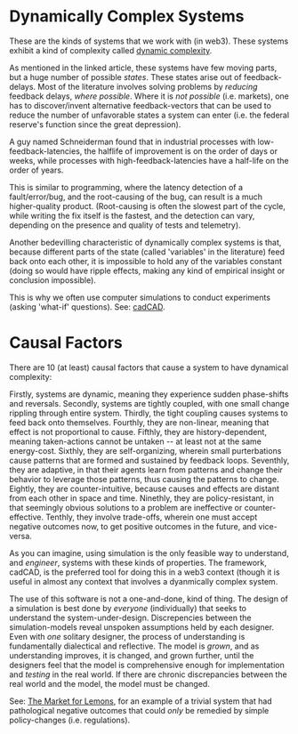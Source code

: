 # Dynamically Complex Systems

These are the kinds of systems that we work with (in web3).
These systems exhibit a kind of complexity called
[dynamic complexity](../what/dynamic-and-combinatorial-complexity.md).

As mentioned in the linked article, these systems have few moving
parts, but a huge number of possible _states_. These states arise
out of feedback-delays. Most of the literature involves solving
problems by _reducing_ feedback delays, _where possible_. Where it
is _not possible_ (i.e. markets), one has to discover/invent alternative
feedback-vectors that can be used to reduce the number of unfavorable states
a system can enter (i.e. the federal reserve's function since the great
depression).

A guy named Schneiderman found that in industrial processes with
low-feedback-latencies, the halflife of improvement is on the order of days
or weeks, while processes with high-feedback-latencies have a half-life on
the order of years.

This is similar to programming, where the latency detection of a fault/error/bug,
and the root-causing of the bug, can result is a much higher-quality
product. (Root-causing is often the slowest part of the cycle, while writing
the fix itself is the fastest, and the detection can vary, depending on
the presence and quality of tests and telemetry).

Another bedevilling characteristic of dynamically complex systems is
that, because different parts of the state (called 'variables' in the
literature) feed back onto each other, it is impossible to hold any
of the variables constant (doing so would have ripple effects, making
any kind of empirical insight or conclusion impossible).

This is why we often use computer simulations to conduct experiments
(asking 'what-if' questions). See: [cadCAD](../cadcad.md).

# Causal Factors

There are 10 (at least) causal factors that cause a system to have
dynamical complexity:

Firstly, systems are dynamic, meaning they experience sudden phase-shifts and reversals.
Secondly, systems are tightly coupled, with one small change rippling through entire system.
Thirdly, the tight coupling causes systems to feed back onto themselves.
Fourthly, they are non-linear, meaning that effect is not proportional to cause.
Fifthly, they are history-dependent, meaning taken-actions cannot be untaken -- at least not at the same energy-cost.
Sixthly, they are self-organizing, wherein small purterbations cause patterns that are formed and sustained by feedback loops.
Seventhly, they are adaptive, in that their agents learn from patterns and change their behavior to leverage those patterns, thus causing the patterns to change.
Eightly, they are counter-intuitive, because causes and effects are distant from each other in space and time.
Ninethly, they are policy-resistant, in that seemingly obvious solutions to a problem are ineffective or counter-effective.
Tenthly, they involve trade-offs, wherein one must accept negative outcomes now, to get positive outcomes in the future, and vice-versa.


As you can imagine, using simulation is the only feasible way to understand, and _engineer_,
systems with these kinds of properties. The framework, cadCAD, is the preferred tool
for doing this in a web3 context (though it is useful in almost any context that involves
a dyanmically complex system.

The use of this software is not a one-and-done, kind of thing. The design of a simulation
is best done by _everyone_ (individually) that seeks to understand the system-under-design.
Discrepencies between the simulation-models reveal unspoken assumptions held by each
designer. Even with _one_ solitary designer, the process of understanding is fundamentally
dialectical and reflective. The model is _grown_, and as understanding improves, it is changed,
and grown further, until the designers feel that the model is comprehensive enough
for implementation and _testing_ in the real world. If there are chronic discrepancies
between the real world and the model, the model must be changed.

See: [The Market for Lemons](../what/the-market-for-lemons.md), for an example of
a trivial system that had pathological negative outcomes that could _only_ be
remedied by simple policy-changes (i.e. regulations).